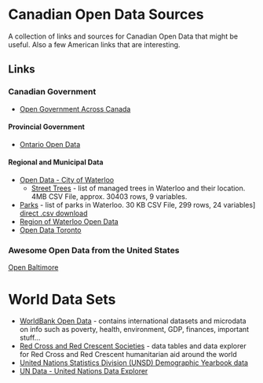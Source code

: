 # Canadian Open Data Sources
A collection of links and sources for Canadian Open Data that might be useful. Also a few American links that are interesting.

## Links

### Canadian Government
* [Open Government Across Canada](http://open.canada.ca/en/maps/open-data-canada)

#### Provincial Government
* [Ontario Open Data](https://www.ontario.ca/page/sharing-government-data)

#### Regional and Municipal Data
* [Open Data - City of Waterloo](http://www.waterloo.ca/en/government/opendata.asp)
  * [Street Trees](http://opendata.city-of-waterloo.opendata.arcgis.com/datasets/bc27d191db554b4aba8845b1d60dd16c_0) - list of managed trees in Waterloo and their location. 4MB CSV File, approx. 30403 rows, 9 variables. 
* [Parks](http://opendata.city-of-waterloo.opendata.arcgis.com/datasets/5934645858f24c06944352c0ce285b4e_0) - list of parks in Waterloo. 30 KB CSV File, 299 rows, 24 variables] [direct .csv download](http://opendata.city-of-waterloo.opendata.arcgis.com/datasets/5934645858f24c06944352c0ce285b4e_0.csv)
* [Region of Waterloo Open Data](http://www.regionofwaterloo.ca/en/regionalGovernment/OpenDataHome.asp)
* [Open Data Toronto](http://www1.toronto.ca/wps/portal/contentonly?vgnextoid=9e56e03bb8d1e310VgnVCM10000071d60f89RCRD)


### Awesome Open Data from the United States
[Open Baltimore](https://data.baltimorecity.gov/)

# World Data Sets
* [WorldBank Open Data](http://data.worldbank.org/) - contains international datasets and microdata on info such as poverty, health, environment, GDP, finances, important stuff...
* [Red Cross and Red Crescent Societies](http://www.ifrc.org/en/who-we-are/data-explorer/) - data tables and data explorer for Red Cross and Red Crescent humanitarian aid around the world
* [United Nations Statistics Division (UNSD) Demographic Yearbook data](http://unstats.un.org/unsd/demographic/products/dyb/dyb2.htm)
* [UN Data - United Nations Data Explorer](http://data.un.org/Explorer.aspx)
